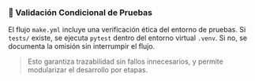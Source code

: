 ### 🧪 Validación Condicional de Pruebas

El flujo `make.yml` incluye una verificación ética del entorno de pruebas. Si `tests/` existe, se ejecuta `pytest` dentro del entorno virtual `.venv`. Si no, se documenta la omisión sin interrumpir el flujo.

> Esto garantiza trazabilidad sin fallos innecesarios, y permite modularizar el desarrollo por etapas.
